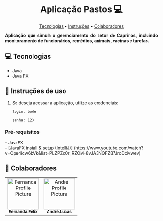 
<h1 align="center" style="font-weight: bold;">Aplicação Pastos 💻</h1>

<p align="center">
 <a href="#tech">Tecnologias</a> • 
 <a href="#started">Instruções</a> •
 <a href="#colab">Colaboradores</a> 
</p>

<p align="justify">
    <b>Aplicação que simula o gerenciamento do setor de Caprinos, incluindo monitoramento de funcionários, remédios, animais, vacinas e tarefas.</b>
</p>

<h2 id="tech">💻 Tecnologias</h2>

- Java
- Java FX

<h2 id="started">🚀 Instruções de uso</h2>

1. Se deseja acessar a aplicação, utilize as credenciais:

       login: bode

       senha: 123

<h3>Pré-requisitos</h3>
- JavaFX <br/>
- [JavaFX install & setup (IntelliJ)] (https://www.youtube.com/watch?v=Ope4icw6bVk&list=PLZPZq0r_RZOM-8vJA3NQFZB7JroDcMwev)


<h2 id="colab">🤝 Colaboradores</h2>

<table>
  <tr>
    <td align="center">
      <a href="#">
        <img src="https://avatars.githubusercontent.com/im-fernanda" width="103px;" alt="Fernanda Profile Picture"/><br>
        <sub>
          <b>Fernanda Felix</b>
        </sub>
      </a>
    </td>
    <td align="center">
      <a href="#">
        <img src="https://avatars.githubusercontent.com/andrelGermano" width="103px" alt="André Profile Picture"/><br>
        <sub>
          <b>André Lucas</b>
        </sub>
      </a>
    </td>

  </tr>
</table>


